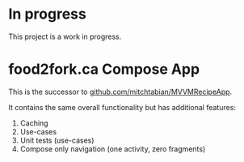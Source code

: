 # In progress
This project is a work in progress.

# food2fork.ca Compose App
This is the successor to [github.com/mitchtabian/MVVMRecipeApp](https://github.com/mitchtabian/MVVMRecipeApp).

It contains the same overall functionality but has additional features:
1. Caching
2. Use-cases
3. Unit tests (use-cases)
4. Compose only navigation (one activity, zero fragments)

